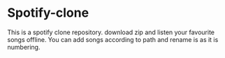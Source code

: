 # Spotify-clone
This is a spotify clone repository. download zip and listen your favourite songs offline. You can add songs according to path and rename is as it is numbering.
